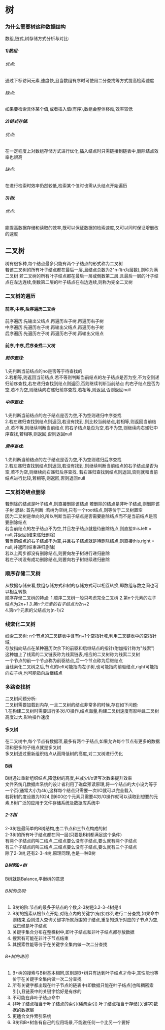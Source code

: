 树
============
### 为什么需要树这种数据结构
数组,链式,树存储方式分析与对比:  
##### 1)数组:
###### 优点:
通过下标访问元素,速度快,且当数组有序时可使用二分查找等方式提高检索速度    
###### 缺点:
如果要检索具体某个值,或者插入值(有序),数组会整体移动,效率较低  
##### 2)链式存储:
###### 优点:
在一定程度上对数组存储方式进行优化,插入结点时只需链接到链表中,删除结点效率也很高
###### 缺点:
在进行检索时效率仍然较低,检索某个值时也需从头结点开始遍历
##### 3)树:
###### 优点:
能提高数据存储和读取的效率,既可以保证数据的检索速度,又可以同时保证增删改的速度

二叉树
-----------
树有很多种,每个结点最多只能有两个子结点的形式称为二叉树  
若该二叉树的所有叶子结点都在最后一层,且结点总数为2^n-1(n为层数),则称为满二叉树 
若二叉树的所有叶子结点都在最后一层或倒数第二层,且最后一层的叶子结点在左边连续,倒数第二层的叶子结点在右边连续,则称为完全二叉树
### 二叉树的遍历
#### 前序,中序,后序遍历二叉树
前序遍历:先输出父结点,再遍历左子树,再遍历右子树  
中序遍历:先遍历左子树,再输出父结点,再遍历右子树  
后序遍历:先遍历左子树,再遍历右子树,再输出父结点  

#### 前序,中序,后序查找二叉树
##### 前序查找: 
1.先判断当前结点的no是否等于待查找的  
2.若相等,则返回当前结点,若不等则判断当前结点的左子结点是否为空,不为空则递归前序查找,若左递归查找到结点则返回,否则继续判断当前结点
的右子结点是否为空,若不为空,则继续向右递归前序查找,若相等,则返回,否则返回null
##### 中序查找:
1.先判断当前结点的左子结点是否为空,不为空则递归中序查找  
2.若左递归查找到结点则返回,若没有找到,则比较当前结点,若相等,则返回当前结点,若不等,则继续判断当前结点
的右子结点是否为空,若不为空,则继续向右递归中序查找,若相等,则返回,否则返回null
##### 后序查找:
1.先判断当前结点的左子结点是否为空,不为空则递归后序查找  
2.若左递归查找到结点则返回,若没有找到,则继续判断当前结点的右子结点是否为空,若不为空,则继续向右递归后序查找,
若右递归查找到结点则返回,否则就和当前结点进行比较,若相等,则返回,否则返回null

### 二叉树的结点删除
若删除的结点是叶子结点,则直接删除该结点
若删除的结点是非叶子结点,则删除该子树
思路:
首先判断 :若树为空树,只有一个root结点,则等价于二叉树置空  
因为二叉树是单向的,所以判断当前子结点是否需要删除结点而不是当前结点是否要删除结点    
若当前结点的左子结点不为空,并且左子结点就是待删除结点,则直接this.left = null,并返回(结束递归删除)  
若当前结点的右子结点不为空,并且右子结点就是待删除结点,则直接this.right = null,并返回(结束递归删除)  
若以上两步都没有删除结点,则要向左子树进行递归删除    
若左子树没有成功删除结点,则要向右子树继续递归删除   

### 顺序存储二叉树
从数据存储来看,数组存储方式和树的存储方式可以相互转换,即数组与数之间也可以相互转换  
顺序存储二叉树的特点:
1.顺序二叉树一般只考虑完全二叉树
2.第n个元素的左子结点为2*n+1 
3.第n个元素的右子结点为2*n+2  
4.第n个元素的父结点为(n-1)/2

### 线索化二叉树  
线索二叉树:
n个节点的二叉链表中含有n+1个空指针域,利用二叉链表中的空指针域,  
存放指向结点在某种遍历次余下的前驱和后继结点的指针(附加指针称为"线索")  
这种加上了线索的二叉链表称为线索链表,相应的二叉树称为线索二叉树  
一个节点的前一个节点称为前驱结点,后一个节点称为后继结点  
当线索化二叉树之后,节点的left可能指向左子树,也可能指向前驱结点,right可能指向右子树,也可能指向后继结点  

### 多路查找树  
二叉树问题分析:  
二叉树需要加载到内存,一旦二叉树的结点非常多的时候,存在如下问题:  
1.在构建二叉树时需要进行多次I/O操作,结点海量,构建二叉树速度有影响且二叉树高度过大,影响操作速度    

#### 多叉树
在二叉树中,每个节点有数据项,最多有两个子结点,如果允许每个节点有更多的数据项和更多的子结点就是多叉树  
多叉树通过重新组织结点从而降低树的高度,对二叉树进行优化  

#### B树
B树通过重新组织结点,降低树的高度,并减少i/o读写次数来提升效率  
文件系统几数据库系统的设计者利用了磁盘预读原理,将一个结点的大小设为等于一个页(通常大小为4k),这样每个结点只需要一次I/O就可以完全载入  
若将树的度设置为1024,则600亿个元素只需要4次I/O操作就可以读取到想要的元素,B树广泛的应用于文件存储系统及数据库系统中  

##### 2-3树
2-3树是最简单的B树结构,由二节点和三节点构成的树  
2-3树的所有叶子结点都在同一层(只要是B树都满足这个条件)  
有两个子结点的叫二结点,二结点要么没有子结点,要么就有两个子结点  
有三个子结点的叫三结点,三结点要么没有子结点,要么就有三个子结点  
除了2-3树,还有2-3-4树,原理同理,也是一种B树  
##### B树和B+树
B树就是Balance,平衡树的意思  
###### B树的说明:
1. B树的阶:节点的最多子结点的个数,2-3树是3.2-3-4树是4
2. B树的搜索从根节点开始,对结点内的关键字(有序)序列进行二分查找,如果命中则结束,否则进入查询关键字所属范围的子结点,重复知道所对应的子节点为空,或已经是叶子结点
3. 关键字集合分布在整棵树中,即叶子结点和非叶子结点都存放数据
4. 搜索有可能在非叶子节点结束
5. 其搜索性能等价于在关键字全集内做一次二分查找
###### B+树的说明:  
1. B+树的搜索与B树基本相同,区别是B+树只有达到叶子结点才命中,其性能也等价于在关键字全集内做一次二分查找  
2. 所有关键字都出现在叶子节点的链表中(即数据只能在叶子结点[也叫稠密索引]),且链表中的关键字恰好是有序的  
3. 不可能在非叶子结点命中    
4. 非叶子结点相当于叶子结点的索引(稀疏索引).叶子结点相当于存储(关键字)数据的数据层    
5. 更适合文件索引系统    
6. B树和B+树各有自己的应用场景,不能说任何一个比另一个要好    
